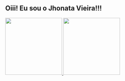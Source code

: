 ## Oiii! Eu sou o Jhonata Vieira!!!

 <div>
  <a href="https://github.com/jhonatalvieira">
  <img height="180em" src="https://github-readme-stats.vercel.app/api?username=jhonatalvieira&show_icons=true&theme=dark&include_all_commits=true&count_private=true"/>
  <img height="180em" src="https://github-readme-stats.vercel.app/api/top-langs/?username=jhonatalvieira&layout=compact&langs_count=7&theme=dark"/>
</div>
  
  
  
 

